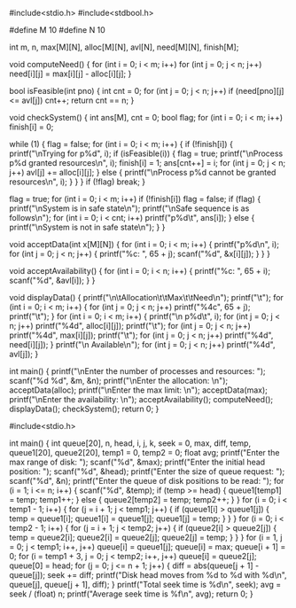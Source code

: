 #include<stdio.h>
#include<stdbool.h>

#define M 10
#define N 10

int m, n, max[M][N], alloc[M][N], avl[N], need[M][N], finish[M];

void computeNeed() {
for (int i = 0; i < m; i++)
for (int j = 0; j < n; j++)
    need[i][j] = max[i][j] - alloc[i][j];
}

bool isFeasible(int pno) {
int cnt = 0;
for (int j = 0; j < n; j++)
if (need[pno][j] <= avl[j])
    cnt++;
return cnt == n;
}

void checkSystem() {
int ans[M], cnt = 0;
bool flag;
for (int i = 0; i < m; i++)
finish[i] = 0;

while (1) {
flag = false;
for (int i = 0; i < m; i++) {
    if (!finish[i]) {
        printf("\nTrying for p%d", i);
        if (isFeasible(i)) {
            flag = true;
            printf("\nProcess p%d granted resources\n", i);
            finish[i] = 1;
            ans[cnt++] = i;
            for (int j = 0; j < n; j++)
                avl[j] += alloc[i][j];
        } else {
            printf("\nProcess p%d cannot be granted resources\n", i);
        }
    }
}
if (!flag)
    break;
}

flag = true;
for (int i = 0; i < m; i++)
if (!finish[i])
    flag = false;
if (flag) {
printf("\nSystem is in safe state\n");
printf("\nSafe sequence is as follows\n");
for (int i = 0; i < cnt; i++)
    printf("p%d\t", ans[i]);
} else {
printf("\nSystem is not in safe state\n");
}
}

void acceptData(int x[M][N]) {
for (int i = 0; i < m; i++) {
printf("p%d\n", i);
for (int j = 0; j < n; j++) {
    printf("%c: ", 65 + j);
    scanf("%d", &x[i][j]);
}
}
}

void acceptAvailability() {
for (int i = 0; i < n; i++) {
printf("%c: ", 65 + i);
scanf("%d", &avl[i]);
}
}

void displayData() {
printf("\n\tAllocation\t\tMax\t\tNeed\n");
printf("\t");
for (int i = 0; i < m; i++) {
for (int j = 0; j < n; j++)
    printf("%4c", 65 + j);
printf("\t");
}
for (int i = 0; i < m; i++) {
printf("\n p%d\t", i);
for (int j = 0; j < n; j++)
    printf("%4d", alloc[i][j]);
printf("\t");
for (int j = 0; j < n; j++)
    printf("%4d", max[i][j]);
printf("\t");
for (int j = 0; j < n; j++)
    printf("%4d", need[i][j]);
}
printf("\n Available\n");
for (int j = 0; j < n; j++)
printf("%4d", avl[j]);
}

int main() {
printf("\nEnter the number of processes and resources: ");
scanf("%d %d", &m, &n);
printf("\nEnter the allocation: \n");
acceptData(alloc);
printf("\nEnter the max limit: \n");
acceptData(max);
printf("\nEnter the availability: \n");
acceptAvailability();
computeNeed();
displayData();
checkSystem();
return 0;
}




#include<stdio.h>

int main() {
int queue[20], n, head, i, j, k, seek = 0, max, diff, temp, queue1[20], queue2[20], temp1 = 0, temp2 = 0;
float avg;
printf("Enter the max range of disk: ");
scanf("%d", &max);
printf("Enter the initial head position: ");
scanf("%d", &head);
printf("Enter the size of queue request: ");
scanf("%d", &n);
printf("Enter the queue of disk positions to be read: ");
for (i = 1; i <= n; i++) {
scanf("%d", &temp);
if (temp >= head) {
    queue1[temp1] = temp;
    temp1++;
} else {
    queue2[temp2] = temp;
    temp2++;
}
}
for (i = 0; i < temp1 - 1; i++) {
for (j = i + 1; j < temp1; j++) {
    if (queue1[i] > queue1[j]) {
        temp = queue1[i];
        queue1[i] = queue1[j];
        queue1[j] = temp;
    }
}
}
for (i = 0; i < temp2 - 1; i++) {
for (j = i + 1; j < temp2; j++) {
    if (queue2[i] > queue2[j]) {
        temp = queue2[i];
        queue2[i] = queue2[j];
        queue2[j] = temp;
    }
}
}
for (i = 1, j = 0; j < temp1; i++, j++)
queue[i] = queue1[j];
queue[i] = max;
queue[i + 1] = 0;
for (i = temp1 + 3, j = 0; j < temp2; i++, j++)
queue[i] = queue2[j];
queue[0] = head;
for (j = 0; j <= n + 1; j++) {
diff = abs(queue[j + 1] - queue[j]);
seek += diff;
printf("Disk head moves from %d to %d with %d\n", queue[j], queue[j + 1], diff);
}
printf("Total seek time is %d\n", seek);
avg = seek / (float) n;
printf("Average seek time is %f\n", avg);
return 0;
}



